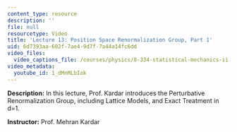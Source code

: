 ```yaml
---
content_type: resource
description: ''
file: null
resourcetype: Video
title: 'Lecture 13: Position Space Renormalization Group, Part 1'
uid: 6d7393aa-602f-7ae4-9d7f-7a44a14fc6dd
video_files:
  video_captions_file: /courses/physics/8-334-statistical-mechanics-ii-statistical-physics-of-fields-spring-2014/video-lectures/lecture-13-position-space-renormalization-group-part-1/1_dMnMLbIok.vtt
video_metadata:
  youtube_id: 1_dMnMLbIok
---
```


**Description:** In this lecture, Prof. Kardar introduces the Perturbative Renormalization Group, including Lattice Models, and Exact Treatment in d=1.

**Instructor:** Prof. Mehran Kardar